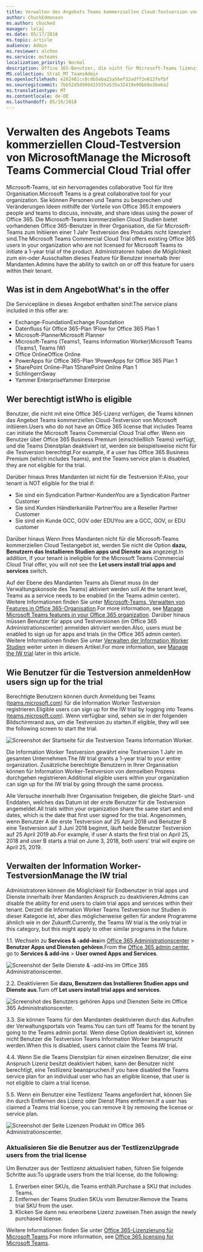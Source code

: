 ```yaml
---
title: Verwalten des Angebots Teams kommerziellen Cloud-Testversion von Microsoft
author: ChuckEdmonson
ms.author: chucked
manager: lolaj
ms.date: 05/17/2018
ms.topic: article
audience: Admin
ms.reviewer: alchen
ms.service: msteams
localization_priority: Normal
description: Office 365-Benutzer, die nicht für Microsoft-Teams lizenziert sind, können eine 1 Jahr Testversion von Teams initiieren.
MS.collection: Strat_MT_TeamsAdmin
ms.openlocfilehash: e282481cc8cdb5eba23a56ef32adff2e812fefbf
ms.sourcegitcommit: 7bb52d5d998415555a535a32419e99b68e3be6a2
ms.translationtype: MT
ms.contentlocale: de-DE
ms.lasthandoff: 05/19/2018
---
```

<a name="manage-the-microsoft-teams-commercial-cloud-trial-offer"></a><span data-ttu-id="5319a-103">Verwalten des Angebots Teams kommerziellen Cloud-Testversion von Microsoft</span><span class="sxs-lookup"><span data-stu-id="5319a-103">Manage the Microsoft Teams Commercial Cloud Trial offer</span></span>
=======================================================

<span data-ttu-id="5319a-104">Microsoft-Teams, ist ein hervorragendes collaborative Tool für Ihre Organisation.</span><span class="sxs-lookup"><span data-stu-id="5319a-104">Microsoft Teams is a great collaborative tool for your organization.</span></span> <span data-ttu-id="5319a-105">Sie können Personen und Teams zu besprechen und Veränderungen Ideen mithilfe der Vorteile von Office 365.</span><span class="sxs-lookup"><span data-stu-id="5319a-105">It empowers people and teams to discuss, innovate, and share ideas using the power of Office 365.</span></span> <span data-ttu-id="5319a-106">Die Microsoft-Teams kommerziellen Cloud Studien bietet vorhandenen Office 365-Benutzer in Ihrer Organisation, die für Microsoft-Teams zum Initiieren einer 1 Jahr Testversion des Produkts nicht lizenziert sind.</span><span class="sxs-lookup"><span data-stu-id="5319a-106">The Microsoft Teams Commercial Cloud Trial offers existing Office 365 users in your organization who are not licensed for Microsoft Teams to initiate a 1-year trial of the product.</span></span> <span data-ttu-id="5319a-107">Administratoren haben die Möglichkeit zum ein-oder Ausschalten dieses Feature für Benutzer innerhalb ihrer Mandanten.</span><span class="sxs-lookup"><span data-stu-id="5319a-107">Admins have the ability to switch on or off this feature for users within their tenant.</span></span>

## <a name="whats-in-the-offer"></a><span data-ttu-id="5319a-108">Was ist in dem Angebot</span><span class="sxs-lookup"><span data-stu-id="5319a-108">What's in the offer</span></span>

<span data-ttu-id="5319a-109">Die Servicepläne in dieses Angebot enthalten sind:</span><span class="sxs-lookup"><span data-stu-id="5319a-109">The service plans included in this offer are:</span></span>

- <span data-ttu-id="5319a-110">Exchange-Foundation</span><span class="sxs-lookup"><span data-stu-id="5319a-110">Exchange Foundation</span></span>
- <span data-ttu-id="5319a-111">Datenfluss für Office 365-Plan 1</span><span class="sxs-lookup"><span data-stu-id="5319a-111">Flow for Office 365 Plan 1</span></span>
- <span data-ttu-id="5319a-112">Microsoft-Planner</span><span class="sxs-lookup"><span data-stu-id="5319a-112">Microsoft Planner</span></span>
- <span data-ttu-id="5319a-113">Microsoft-Teams (Teams1, Teams Information Worker)</span><span class="sxs-lookup"><span data-stu-id="5319a-113">Microsoft Teams (Teams1, Teams IW)</span></span>
- <span data-ttu-id="5319a-114">Office Online</span><span class="sxs-lookup"><span data-stu-id="5319a-114">Office Online</span></span>
- <span data-ttu-id="5319a-115">PowerApps für Office 365-Plan 1</span><span class="sxs-lookup"><span data-stu-id="5319a-115">PowerApps for Office 365 Plan 1</span></span>
- <span data-ttu-id="5319a-116">SharePoint Online-Plan 1</span><span class="sxs-lookup"><span data-stu-id="5319a-116">SharePoint Online Plan 1</span></span>
- <span data-ttu-id="5319a-117">Schlingern</span><span class="sxs-lookup"><span data-stu-id="5319a-117">Sway</span></span>
- <span data-ttu-id="5319a-118">Yammer Enterprise</span><span class="sxs-lookup"><span data-stu-id="5319a-118">Yammer Enterprise</span></span>

## <a name="who-is-eligible"></a><span data-ttu-id="5319a-119">Wer berechtigt ist</span><span class="sxs-lookup"><span data-stu-id="5319a-119">Who is eligible</span></span>

<span data-ttu-id="5319a-120">Benutzer, die nicht mit eine Office 365-Lizenz verfügen, die Teams können das Angebot Teams kommerziellen Cloud-Testversion von Microsoft initiieren.</span><span class="sxs-lookup"><span data-stu-id="5319a-120">Users who do not have an Office 365 license that includes Teams can initiate the Microsoft Teams Commercial Cloud Trial offer.</span></span> <span data-ttu-id="5319a-121">Wenn ein Benutzer über Office 365 Business Premium (einschließlich Teams) verfügt, und die Teams Dienstplan deaktiviert ist, werden sie beispielsweise nicht für die Testversion berechtigt.</span><span class="sxs-lookup"><span data-stu-id="5319a-121">For example, if a user has Office 365 Business Premium (which includes Teams), and the Teams service plan is disabled, they are not eligible for the trial.</span></span>

<span data-ttu-id="5319a-122">Darüber hinaus Ihres Mandanten ist nicht für die Testversion If:</span><span class="sxs-lookup"><span data-stu-id="5319a-122">Also, your tenant is NOT eligible for the trial if:</span></span> 
- <span data-ttu-id="5319a-123">Sie sind ein Syndication Partner-Kunden</span><span class="sxs-lookup"><span data-stu-id="5319a-123">You are a Syndication Partner Customer</span></span>
- <span data-ttu-id="5319a-124">Sie sind Kunden Händlerkanäle Partner</span><span class="sxs-lookup"><span data-stu-id="5319a-124">You are a Reseller Partner Customer</span></span>
- <span data-ttu-id="5319a-125">Sie sind ein Kunde GCC, GOV oder EDU</span><span class="sxs-lookup"><span data-stu-id="5319a-125">You are a GCC, GOV, or EDU customer</span></span>

<span data-ttu-id="5319a-126">Darüber hinaus Wenn Ihres Mandanten nicht für die Microsoft-Teams kommerziellen Cloud Testangebot ist, werden Sie nicht die Option **dazu, Benutzern das Installieren Studien apps und Dienste aus** angezeigt.</span><span class="sxs-lookup"><span data-stu-id="5319a-126">In addition, if your tenant is ineligible for the Microsoft Teams Commercial Cloud Trial offer, you will not see the **Let users install trial apps and services** switch.</span></span>

<span data-ttu-id="5319a-127">Auf der Ebene des Mandanten Teams als Dienst muss (in der Verwaltungskonsole des Teams) aktiviert werden soll.</span><span class="sxs-lookup"><span data-stu-id="5319a-127">At the tenant level, Teams as a service needs to be enabled (in the Teams admin center).</span></span> <span data-ttu-id="5319a-128">Weitere Informationen finden Sie unter [Microsoft-Teams, Verwalten von Features in Office 365-Organisation](enable-features-office-365.md).</span><span class="sxs-lookup"><span data-stu-id="5319a-128">For more information, see [Manage Microsoft Teams features in your Office 365 organization](enable-features-office-365.md).</span></span> <span data-ttu-id="5319a-129">Darüber hinaus müssen Benutzer für apps und Testversionen (im Office 365 Administrationscenter) anmelden aktiviert werden.</span><span class="sxs-lookup"><span data-stu-id="5319a-129">Also, users must be enabled to sign up for apps and trials (in the Office 365 admin center).</span></span> <span data-ttu-id="5319a-130">Weitere Informationen finden Sie unter [Verwalten der Information Worker Studien](#manage-the-iw-trial) weiter unten in diesem Artikel.</span><span class="sxs-lookup"><span data-stu-id="5319a-130">For more information, see [Manage the IW trial](#manage-the-iw-trial) later in this article.</span></span>

## <a name="how-users-sign-up-for-the-trial"></a><span data-ttu-id="5319a-131">Wie Benutzer für die Testversion anmelden</span><span class="sxs-lookup"><span data-stu-id="5319a-131">How users sign up for the trial</span></span>

<span data-ttu-id="5319a-132">Berechtigte Benutzern können durch Anmeldung bei Teams ([teams.microsoft.com](https://teams.microsoft.com)) für die Information Worker Testversion registrieren.</span><span class="sxs-lookup"><span data-stu-id="5319a-132">Eligible users can sign up for the IW trial by logging into Teams ([teams.microsoft.com](https://teams.microsoft.com)).</span></span> <span data-ttu-id="5319a-133">Wenn verfügbar sind, sehen sie in der folgenden Bildschirmrand aus, um die Testversion zu starten.</span><span class="sxs-lookup"><span data-stu-id="5319a-133">If eligible, they will see the following screen to start the trial.</span></span> 

![Screenshot der Startseite für die Testversion Teams Information Worker.](media/iw-trial-start-screen.png)

<span data-ttu-id="5319a-135">Die Information Worker Testversion gewährt eine Testversion 1 Jahr im gesamten Unternehmen.</span><span class="sxs-lookup"><span data-stu-id="5319a-135">The IW trial grants a 1-year trial to your entire organization.</span></span> <span data-ttu-id="5319a-136">Zusätzliche berechtigte Benutzern in Ihrer Organisation können für Information Worker-Testversion von demselben Prozess durchgehen registrieren.</span><span class="sxs-lookup"><span data-stu-id="5319a-136">Additional eligible users within your organization can sign up for the IW trial by going through the same process.</span></span>
 
<span data-ttu-id="5319a-137">Alle Versuche innerhalb Ihrer Organisation freigeben, die gleiche Start- und Enddaten, welches das Datum ist der erste Benutzer für die Testversion angemeldet.</span><span class="sxs-lookup"><span data-stu-id="5319a-137">All trials within your organization share the same start and end dates, which is the date that first user signed for the trial.</span></span> <span data-ttu-id="5319a-138">Angenommen, wenn Benutzer A die erste Testversion auf 25 April 2018 und Benutzer B eine Testversion auf 3 Juni 2018 beginnt, läuft beide Benutzer Testversion auf 25 April 2019 ab.</span><span class="sxs-lookup"><span data-stu-id="5319a-138">For example, if user A starts the first trial on April 25, 2018 and user B starts a trial on June 3, 2018, both users' trial will expire on April 25, 2019.</span></span>

## <a name="manage-the-iw-trial"></a><span data-ttu-id="5319a-139">Verwalten der Information Worker-Testversion</span><span class="sxs-lookup"><span data-stu-id="5319a-139">Manage the IW trial</span></span>

<span data-ttu-id="5319a-140">Administratoren können die Möglichkeit für Endbenutzer in trial apps und Dienste innerhalb ihrer Mandanten Anspruch zu deaktivieren.</span><span class="sxs-lookup"><span data-stu-id="5319a-140">Admins can disable the ability for end users to claim trial apps and services within their tenant.</span></span> <span data-ttu-id="5319a-141">Derzeit die Information Worker Teams Testversion nur Studien in dieser Kategorie ist, aber dies möglicherweise gelten für andere Programme ähnlich wie in der Zukunft.</span><span class="sxs-lookup"><span data-stu-id="5319a-141">Currently, the Teams IW trial is the only trial in this category, but this might apply to other similar programs in the future.</span></span> 

<span data-ttu-id="5319a-142">1\.</span><span class="sxs-lookup"><span data-stu-id="5319a-142">1\.</span></span> <span data-ttu-id="5319a-143">Wechseln zu **Services & -add-ins**im [Office 365 Administrationscenter](https://portal.office.com/adminportal/home) > **Benutzer Apps und Diensten gehören**.</span><span class="sxs-lookup"><span data-stu-id="5319a-143">From the [Office 365 admin center](https://portal.office.com/adminportal/home), go to **Services & add-ins** > **User owned Apps and Services**.</span></span>

![Screenshot der Seite Dienste & -add-ins im Office 365 Administrationscenter.](media/iw-trial-enable-1.png)

<span data-ttu-id="5319a-145">2\.</span><span class="sxs-lookup"><span data-stu-id="5319a-145">2\.</span></span> <span data-ttu-id="5319a-146">Deaktivieren Sie **dazu, Benutzern das Installieren Studien apps und Dienste aus**.</span><span class="sxs-lookup"><span data-stu-id="5319a-146">Turn off **Let users install trial apps and services**.</span></span>

![Screenshot des Benutzers gehören Apps und Diensten Seite im Office 365 Administrationscenter.](media/iw-trial-enable-2.png)

<span data-ttu-id="5319a-148">3\.</span><span class="sxs-lookup"><span data-stu-id="5319a-148">3\.</span></span> <span data-ttu-id="5319a-149">Sie können Teams für den Mandanten deaktivieren durch das Aufrufen der Verwaltungsportals von Teams.</span><span class="sxs-lookup"><span data-stu-id="5319a-149">You can turn off Teams for the tenant by going to the Teams admin portal.</span></span> <span data-ttu-id="5319a-150">Wenn diese Option deaktiviert ist, können nicht Benutzer die Testversion Teams Information Worker beansprucht werden.</span><span class="sxs-lookup"><span data-stu-id="5319a-150">When this is disabled, users cannot claim the Teams IW trial.</span></span>

<span data-ttu-id="5319a-151">4\.</span><span class="sxs-lookup"><span data-stu-id="5319a-151">4\.</span></span> <span data-ttu-id="5319a-152">Wenn Sie die Teams Dienstplan für einen einzelnen Benutzer, die eine Anspruch Lizenz besitzt deaktiviert haben, kann der Benutzer nicht berechtigt, eine Testlizenz beanspruchen.</span><span class="sxs-lookup"><span data-stu-id="5319a-152">If you have disabled the Teams service plan for an individual user who has an eligible license, that user is not eligible to claim a trial license.</span></span>

<span data-ttu-id="5319a-153">5\.</span><span class="sxs-lookup"><span data-stu-id="5319a-153">5\.</span></span> <span data-ttu-id="5319a-154">Wenn ein Benutzer eine Testlizenz Teams angefordert hat, können Sie ihn durch Entfernen des Lizenz oder Dienst Plans entfernen.</span><span class="sxs-lookup"><span data-stu-id="5319a-154">If a user has claimed a Teams trial license, you can remove it by removing the license or service plan.</span></span> 

![Screenshot der Seite Lizenzen Produkt im Office 365 Administrationscenter.](media/iw-trial-enable-3.png)

### <a name="upgrade-users-from-the-trial-license"></a><span data-ttu-id="5319a-156">Aktualisieren Sie die Benutzer aus der Testlizenz</span><span class="sxs-lookup"><span data-stu-id="5319a-156">Upgrade users from the trial license</span></span>

<span data-ttu-id="5319a-157">Um Benutzer aus der Testlizenz aktualisiert haben, führen Sie folgende Schritte aus:</span><span class="sxs-lookup"><span data-stu-id="5319a-157">To upgrade users from the trial license, do the following:</span></span>

1. <span data-ttu-id="5319a-158">Erwerben einer SKUs, die Teams enthält.</span><span class="sxs-lookup"><span data-stu-id="5319a-158">Purchase a SKU that includes Teams.</span></span>
2. <span data-ttu-id="5319a-159">Entfernen der Teams Studien SKUs vom Benutzer.</span><span class="sxs-lookup"><span data-stu-id="5319a-159">Remove the Teams trial SKU from the user.</span></span>
3. <span data-ttu-id="5319a-160">Klicken Sie dann neu erworbene Lizenz zuweisen.</span><span class="sxs-lookup"><span data-stu-id="5319a-160">Then assign the newly purchased license.</span></span>

<span data-ttu-id="5319a-161">Weitere Informationen finden Sie unter [Office 365-Lizenzierung für Microsoft Teams](Office-365-licensing.md).</span><span class="sxs-lookup"><span data-stu-id="5319a-161">For more information, see [Office 365 licensing for Microsoft Teams](Office-365-licensing.md).</span></span>